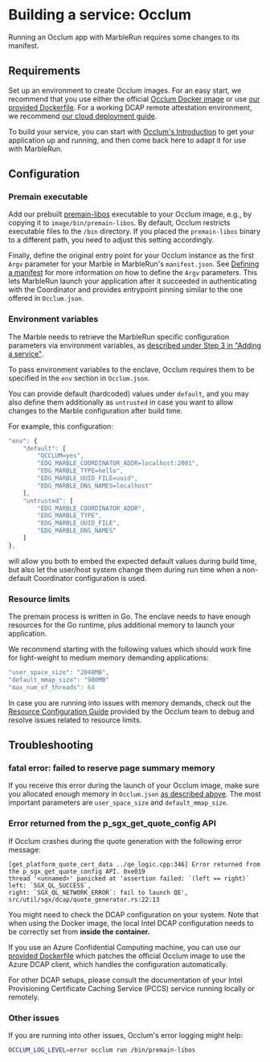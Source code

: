 # Building a service: Occlum
Running an Occlum app with MarbleRun requires some changes to its manifest.

## Requirements
Set up an environment to create Occlum images. For an easy start, we recommend that you use either the official [Occlum Docker image](https://hub.docker.com/r/occlum/occlum) or use [our provided Dockerfile](https://github.com/edgelesssys/marblerun/blob/master/samples/occlum-hello/Dockerfile). For a working DCAP remote attestation environment, we recommend [our cloud deployment guide](deployment/cloud.md).

To build your service, you can start with [Occlum's Introduction](https://github.com/occlum/occlum#introduction) to get your application up and running, and then come back here to adapt it for use with MarbleRun.

## Configuration
### Premain executable
Add our prebuilt [premain-libos](https://github.com/edgelesssys/marblerun/releases/download/latest/premain-libos) executable to your Occlum image, e.g., by copying it to `image/bin/premain-libos`. By default, Occlum restricts executable files to the `/bin` directory. If you placed the `premain-libos` binary to a different path, you need to adjust this setting accordingly.

Finally, define the original entry point for your Occlum instance as the first `Argv` parameter for your Marble in MarbleRun's `manifest.json`. See [Defining a manifest](workflows/define-manifest.md) for more information on how to define the `Argv` parameters. This lets MarbleRun launch your application after it succeeded in authenticating with the Coordinator and provides entrypoint pinning similar to the one offered in `Occlum.json`.

### Environment variables
The Marble needs to retrieve the MarbleRun specific configuration parameters via environment variables, as [described under Step 3 in "Adding a service"](workflows/add-service.md).

To pass environment variables to the enclave, Occlum requires them to be specified in the `env` section in `Occlum.json`.

You can provide default (hardcoded) values under `default`, and you may also define them additionally as `untrusted` in case you want to allow changes to the Marble configuration after build time.

For example, this configuration:
```javascript
"env": {
    "default": [
        "OCCLUM=yes",
        "EDG_MARBLE_COORDINATOR_ADDR=localhost:2001",
        "EDG_MARBLE_TYPE=hello",
        "EDG_MARBLE_UUID_FILE=uuid",
        "EDG_MARBLE_DNS_NAMES=localhost"
    ],
    "untrusted": [
        "EDG_MARBLE_COORDINATOR_ADDR",
        "EDG_MARBLE_TYPE",
        "EDG_MARBLE_UUID_FILE",
        "EDG_MARBLE_DNS_NAMES"
    ]
},
```

will allow you both to embed the expected default values during build time, but also let the user/host system change them during run time when a non-default Coordinator configuration is used.

### Resource limits
The premain process is written in Go. The enclave needs to have enough resources for the Go runtime, plus additional memory to launch your application.

We recommend starting with the following values which should work fine for light-weight to medium memory demanding applications:
```javascript
"user_space_size": "2048MB",
"default_mmap_size": "900MB"
"max_num_of_threads": 64
```

In case you are running into issues with memory demands, check out the [Resource Configuration Guide](https://github.com/occlum/occlum/blob/master/docs/resource_config_guide.md) provided by the Occlum team to debug and resolve issues related to resource limits.

## Troubleshooting

### fatal error: failed to reserve page summary memory

If you receive this error during the launch of your Occlum image, make sure you allocated enough memory in `Occlum.json` [as described above](#resource-limits). The most important parameters are `user_space_size` and `default_mmap_size`.

### Error returned from the p_sgx_get_quote_config API

If Occlum crashes during the quote generation with the following error message:
```
[get_platform_quote_cert_data ../qe_logic.cpp:346] Error returned from the p_sgx_get_quote_config API. 0xe019
thread '<unnamed>' panicked at 'assertion failed: `(left == right)`
left: `SGX_QL_SUCCESS`,
right: `SGX_QL_NETWORK_ERROR`: fail to launch QE', src/util/sgx/dcap/quote_generator.rs:22:13
```

You might need to check the DCAP configuration on your system. Note that when using the Docker image, the local Intel DCAP configuration needs to be correctly set from **inside the container.**

If you use an Azure Confidential Computing machine, you can use our [provided Dockerfile](https://github.com/edgelesssys/marblerun/blob/master/samples/occlum-hello/Dockerfile) which patches the official Occlum image to use the Azure DCAP client, which handles the configuration automatically.

For other DCAP setups, please consult the documentation of your Intel Provisioning Certificate Caching Service (PCCS) service running locally or remotely.

### Other issues
If you are running into other issues, Occlum's error logging might help:
```bash
OCCLUM_LOG_LEVEL=error occlum run /bin/premain-libos
```
